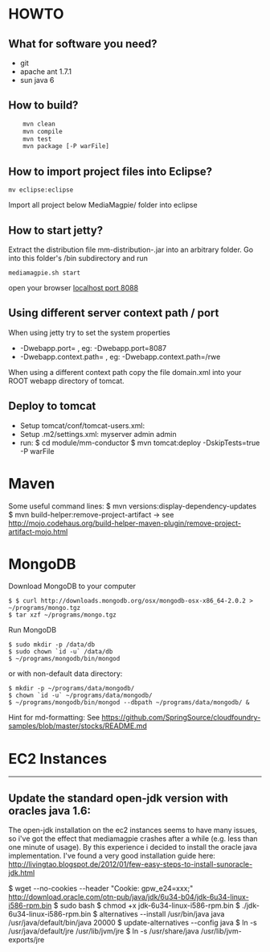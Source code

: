 HOWTO
=====

What for software you need?
---------------------------

+ git
+ apache ant 1.7.1
+ sun java 6

How to build?
-------------
 
```bash
    mvn clean
    mvn compile
    mvn test
    mvn package [-P warFile]
```


How to import project files into Eclipse?
-----------------------------------------

    mv eclipse:eclipse

Import all project below MediaMagpie/ folder into eclipse


How to start jetty?
-------------------

Extract the distribution file mm-distribution-<Version>.jar into an arbitrary folder.
Go into this folder's /bin subdirectory and run
 
    mediamagpie.sh start

open your browser [localhost port 8088](http://127.0.0.1:8088/)

Using different server context path / port
------------------------------------------
When using jetty try to set the system properties
+ -Dwebapp.port=<port> , eg: -Dwebapp.port=8087  
+ -Dwebapp.context.path=<context path> , eg: -Dwebapp.context.path=/rwe
 
When using a different context path copy the file domain.xml into your ROOT webapp directory of tomcat.

Deploy to tomcat
----------------
+ Setup tomcat/conf/tomcat-users.xml:
  <tomcat-users>
    <role rolename="manager"/>
    <role rolename="admin"/>
    <user password="admin" roles="admin,manager" username="admin"/> 
  </tomcat-users>
+ Setup .m2/settings.xml:
  <servers>
    <server>
        <id>myserver</id>
        <username>admin</username>
        <password>admin</password>
    </server>
  </servers>
+ run: 
    $ cd module/mm-conductor
    $ mvn tomcat:deploy -DskipTests=true -P warFile

# Maven
Some useful command lines:
   $ mvn versions:display-dependency-updates
   $ mvn build-helper:remove-project-artifact -> see http://mojo.codehaus.org/build-helper-maven-plugin/remove-project-artifact-mojo.html


# MongoDB
Download MongoDB to your computer

    $ $ curl http://downloads.mongodb.org/osx/mongodb-osx-x86_64-2.0.2 > ~/programs/mongo.tgz
    $ tar xzf ~/programs/mongo.tgz

Run MongoDB

    $ sudo mkdir -p /data/db
	$ sudo chown `id -u` /data/db
    $ ~/programs/mongodb/bin/mongod
    
or with non-default data directory:

    $ mkdir -p ~/programs/data/mongodb/
	$ chown `id -u` ~/programs/data/mongodb/
    $ ~/programs/mongodb/bin/mongod --dbpath ~/programs/data/mongodb/ &
    


Hint for md-formatting: See https://github.com/SpringSource/cloudfoundry-samples/blob/master/stocks/README.md


# EC2 Instances
---------------

## Update the standard open-jdk version with oracles java 1.6:
The open-jdk installation on the ec2 instances seems to have many issues, so i've got the effect that mediamagpie crashes after a while (e.g. less than one minute of usage). By this experience i decided to install the oracle java implementation.
I've found a very good installation guide here: http://livingtao.blogspot.de/2012/01/few-easy-steps-to-install-sunoracle-jdk.html

  $ wget --no-cookies --header "Cookie: gpw_e24=xxx;" http://download.oracle.com/otn-pub/java/jdk/6u34-b04/jdk-6u34-linux-i586-rpm.bin
  $ sudo bash
  $ chmod +x jdk-6u34-linux-i586-rpm.bin
  $ ./jdk-6u34-linux-i586-rpm.bin
  $ alternatives --install /usr/bin/java java /usr/java/default/bin/java 20000
  $ update-alternatives --config java
  $ ln -s /usr/java/default/jre /usr/lib/jvm/jre
  $ ln -s /usr/share/java /usr/lib/jvm-exports/jre
  
